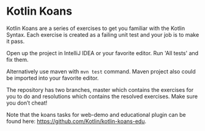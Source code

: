 Kotlin Koans
===========

Kotlin Koans are a series of exercises to get you familiar with the Kotlin Syntax. 
Each exercise is created as a failing unit test and your job is to make it pass. 

Open up the project in IntelliJ IDEA or your favorite editor. 
Run 'All tests' and fix them.

Alternatively use maven with `mvn test` command. Maven project also could be
imported into your favorite editor.

The repository has two branches, master which contains the exercises for you to do and resolutions which contains the resolved exercises. 
Make sure you don’t cheat!

Note that the koans tasks for web-demo and educational plugin can be found here: https://github.com/Kotlin/kotlin-koans-edu.
